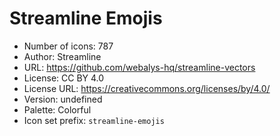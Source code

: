 # Streamline Emojis

- Number of icons: 787
- Author: Streamline
- URL: https://github.com/webalys-hq/streamline-vectors
- License: CC BY 4.0
- License URL: https://creativecommons.org/licenses/by/4.0/
- Version: undefined
- Palette: Colorful
- Icon set prefix: `streamline-emojis`
